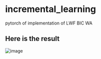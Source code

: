# incremental_learning

pytorch of implementation of LWF BIC WA

## Here is the result

![image](https://user-images.githubusercontent.com/59139333/111436731-411b6000-873d-11eb-8d22-2efa307410b5.png)


